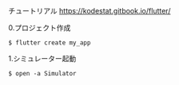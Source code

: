 チュートリアル
https://kodestat.gitbook.io/flutter/

0.プロジェクト作成

```
$ flutter create my_app
```

1.シミュレーター起動

```
$ open -a Simulator 
```

